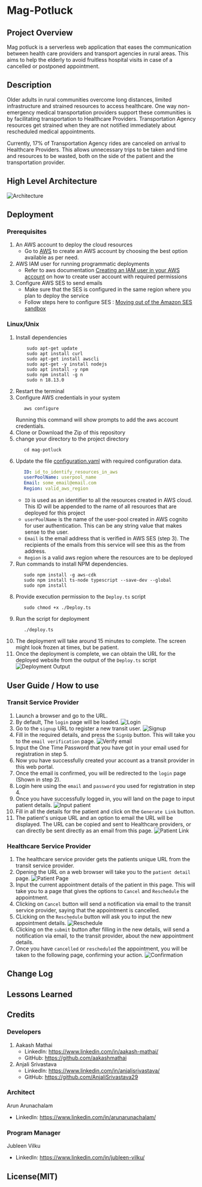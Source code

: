 # Mag-Potluck

## Project Overview
Mag potluck is a serverless web application that eases the communication between health care providers and transport agencies in rural areas. 
This aims to help the elderly to avoid fruitless hospital visits in case of a cancelled or postponed appointment.
## Description
Older adults in rural communities overcome long distances, limited
infrastructure and strained resources to access healthcare.
One way non-emergency medical transportation providers support these
communities is by facilitating transportation to Healthcare Providers.
Transportation Agency resources get strained when they are not notified
immediately about rescheduled medical appointments.

Currently, 17% of Transportation Agency rides are canceled on arrival to
Healthcare Providers.  This allows unnecessary trips to be taken and time
and resources to be wasted, both on the side of the patient and the
transportation provider.
## High Level Architecture
![Architecture](Docs/Architecture-Diagram.jpeg)
## Deployment 

### Prerequisites

1. An AWS account to deploy the cloud resources 
   - Go to [AWS](https://aws.amazon.com/) to create an AWS account by choosing the best option available as per need.
2. AWS IAM user for running programmatic deployments
   - Refer to aws documentation [Creating an IAM user in your AWS account](https://docs.aws.amazon.com/IAM/latest/UserGuide/id_users_create.html) on how to create user account with required permissions
3. Configure AWS SES to send emails
   - Make sure that the SES is configured in the same region where you plan to deploy the service
   - Follow steps here to configure SES : [Moving out of the Amazon SES sandbox](https://docs.aws.amazon.com/ses/latest/dg/request-production-access.html)

### Linux/Unix

1. Install dependencies
    ```shell
        sudo apt-get update
        sudo apt install curl
        sudo apt-get install awscli
        sudo apt-get -y install nodejs
        sudo apt install -y npm
        sudo npm install -g n
        sudo n 18.13.0
    ```
2. Restart the terminal
3. Configure AWS credentials in your system
   ```shell
      aws configure
   ```
   Running this command will show prompts to add the aws account credentials.   
4. Clone or Download the Zip of this repository
5. change your directory to the project directory
   ```shell
      cd mag-potluck
   ```
6. Update the file [configuration.yaml](Backend/configuration.yaml) with required configuration data.
   ```yaml
      ID: id_to_identify_resources_in_aws
      userPoolName: userpool_name
      Email: some_email@email.com
      Region: valid_aws_region
   ```
   - `ID` is used as an identifier to all the resources created in AWS cloud. This ID will be appended to the name of all resources that are deployed for this project
   - `userPoolName` is the name of the user-pool created in AWS cognito for user authentication. This can be any string value that makes sense to the user.
   - `Email` is the email address that is verified in AWS SES (step 3). The recipients of the emails from this service will see this as the from address.
   - `Region` is a valid aws region where the resources are to be deployed
7. Run commands to install NPM dependencies.
   ```shell
      sudo npm install -g aws-cdk
      sudo npm install ts-node typescript --save-dev --global
      sudo npm install
   ```
8. Provide execution permission to the `Deploy.ts` script
   ```shell
      sudo chmod +x ./Deploy.ts
   ```
9. Run the script for deployment
   ```shell
      ./deploy.ts
   ```
10. The deployment will take around 15 minutes to complete. The screen might look frozen at times, but be patient. 
11. Once the deployment is complete, we can obtain the URL for the deployed website from the output of the `Deploy.ts` script
   ![Deployment Output](Docs/deployment_outputs.png)

## User Guide / How to use

### Transit Service Provider

1. Launch a browser and go to the URL.
2. By default, The `login` page will be loaded.
   ![Login](Docs/login.png)
3. Go to the `signup` URL to register a new transit user.
   ![Signup](Docs/signup.png)
4. Fill in the required details, and press the `SignUp` button. This will take you to the `email verification` page.
   ![Verify email](Docs/verify_email.png)
5. Input the One Time Password that you have got in your email used for registration in step 5.
6. Now you have successfully created your account as a transit provider in this web portal.
7. Once the email is confirmed, you will be redirected to the `login` page (Shown in step 2).
8. Login here using the `email` and `password` you used for registration in step 4.
9. Once you have successfully logged in, you will land on the page to input patient details.
   ![Input patient](Docs/input_patient.png)
10. Fill in all the details for the patient and click on the `Generate Link` button.
11. The patient's unique URL and an option to email the URL will be displayed. The URL can be copied and sent to
Healthcare providers, or can directly be sent directly as an email from this page.
    ![Patient Link](Docs/patient_link.png)

### Healthcare Service Provider

1. The healthcare service provider gets the patients unique URL from the transit service provider.
2. Opening the URL on a web browser will take you to the `patient detail` page.
   ![Patient Page](Docs/patient_page.png)
3. Input the current appointment details of the patient in this page. This will take you to a page that gives the options to `Cancel` and `Reschedule` the appointment.
4. Clicking on `Cancel` button will send a notification via email to the transit service provider, saying that the appointment is cancelled.
5. CLicking on the `Reschedule` button will ask you to input the new appointment details.
   ![Reschedule](Docs/reschedule.png)
6. Clicking on the `submit` button after filling in the new details, will send a notification via email, to the transit provider, about the new appointment details.
7. Once you have `cancelled` or `rescheduled` the appointment, you will be taken to the following page, confirming your action.
   ![Confirmation](Docs/confirmation.png)

## Change Log

## Lessons Learned

## Credits

### Developers

1. Aakash Mathai
   - LinkedIn: https://www.linkedin.com/in/aakash-mathai/
   - GitHub: https://github.com/aakashmathai
2. Anjali Srivastava
   - LinkedIn: https://www.linkedin.com/in/anjalisrivastava/
   - GitHub: https://github.com/AnjaliSrivastava29

### Architect

Arun Arunachalam
- LinkedIn: https://www.linkedin.com/in/arunarunachalam/

### Program Manager

Jubleen Vilku
- LinkedIn: https://www.linkedin.com/in/jubleen-vilku/

## License(MIT) 